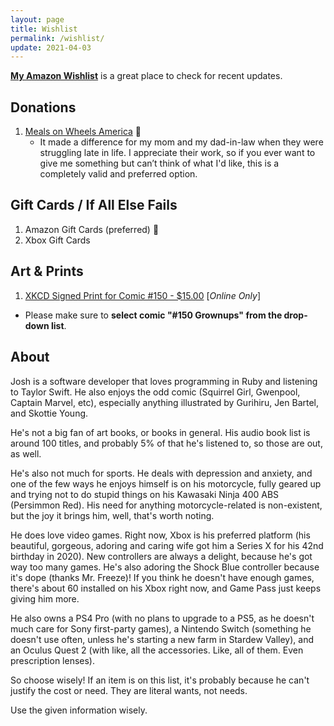 ```yaml
---
layout: page
title: Wishlist
permalink: /wishlist/
update: 2021-04-03
---
```


**[My Amazon Wishlist][amazon-wishlist]** is a great place to check for recent updates.

## Donations

1. [Meals on Wheels America][meals on wheels] 🍲
   * It made a difference for my mom and my dad-in-law when they were
     struggling late in life. I appreciate their work, so if you ever want to
     give me something but can’t think of what I'd like, this is a completely
     valid and preferred option.

## Gift Cards / If All Else Fails

1. Amazon Gift Cards (preferred) :sparkling_heart:
1. Xbox Gift Cards

## Art & Prints

1. [XKCD Signed Print for Comic #150 - $15.00][xkcd-print] [_Online Only_]
  - Please make sure to **select comic "#150 Grownups" from the drop-down list**.

## About

Josh is a software developer that loves programming in Ruby and listening to Taylor Swift. He also enjoys the odd comic (Squirrel Girl, Gwenpool, Captain Marvel, etc), especially anything illustrated by Gurihiru, Jen Bartel, and Skottie Young.

He's not a big fan of art books, or books in general. His audio book list is around 100 titles, and probably 5% of that he's listened to, so those are out, as well.

He's also not much for sports. He deals with depression and anxiety, and one of the few ways he enjoys himself is on his motorcycle, fully geared up and trying not to do stupid things on his Kawasaki Ninja 400 ABS (Persimmon Red). His need for anything motorcycle-related is non-existent, but the joy it brings him, well, that's worth noting.

He does love video games. Right now, Xbox is his preferred platform (his beautiful, gorgeous, adoring and caring wife got him a Series X for his 42nd birthday in 2020). New controllers are always a delight, because he's got way too many games. He's also adoring the Shock Blue controller because it's dope (thanks Mr. Freeze)! If you think he doesn't have enough games, there's about 60 installed on his Xbox right now, and Game Pass just keeps giving him more.

He also owns a PS4 Pro (with no plans to upgrade to a PS5, as he doesn't much care for Sony first-party games), a Nintendo Switch (something he doesn't use often, unless he's starting a new farm in Stardew Valley), and an Oculus Quest 2 (with like, all the accessories. Like, all of them. Even prescription lenses).

So choose wisely! If an item is on this list, it's probably because he can't justify the cost or need. They are literal wants, not needs.

Use the given information wisely.

[meals on wheels]: https://ams.mealsonwheelsamerica.org/eweb/DynamicPage.aspx?WebCode=globaldonate&site=mowa&CampCode=AnnualCampaign&AplCode=AnnCampWeb
[xkcd-print]: https://store.xkcd.com/products/signed-prints
[amazon-wishlist]: https://www.amazon.com/hz/wishlist/ls/1HYNRZIICEIHW?type=wishlist&filter=unpurchased&sort=priority
